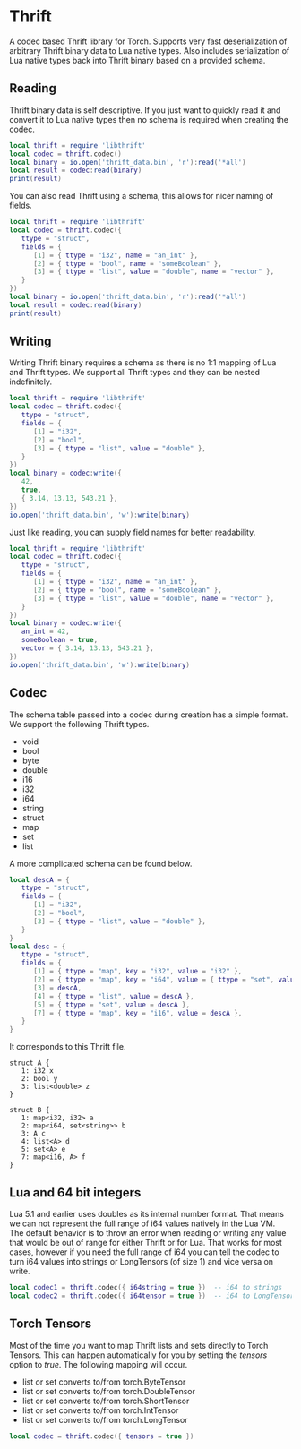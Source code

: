 Thrift
======

A codec based Thrift library for Torch. Supports very fast deserialization of
arbitrary Thrift binary data to Lua native types. Also includes serialization
of Lua native types back into Thrift binary based on a provided schema.

Reading
-------

Thrift binary data is self descriptive. If you just want to quickly
read it and convert it to Lua native types then no schema is required
when creating the codec.

```lua
local thrift = require 'libthrift'
local codec = thrift.codec()
local binary = io.open('thrift_data.bin', 'r'):read('*all')
local result = codec:read(binary)
print(result)
```

You can also read Thrift using a schema, this allows for nicer
naming of fields.

```lua
local thrift = require 'libthrift'
local codec = thrift.codec({
   ttype = "struct",
   fields = {
      [1] = { ttype = "i32", name = "an_int" },
      [2] = { ttype = "bool", name = "someBoolean" },
      [3] = { ttype = "list", value = "double", name = "vector" },
   }
})
local binary = io.open('thrift_data.bin', 'r'):read('*all')
local result = codec:read(binary)
print(result)
```

Writing
-------

Writing Thrift binary requires a schema as there is no 1:1 mapping
of Lua and Thrift types. We support all Thrift types and they can
be nested indefinitely.

```lua
local thrift = require 'libthrift'
local codec = thrift.codec({
   ttype = "struct",
   fields = {
      [1] = "i32",
      [2] = "bool",
      [3] = { ttype = "list", value = "double" },
   }
})
local binary = codec:write({
   42,
   true,
   { 3.14, 13.13, 543.21 },
})
io.open('thrift_data.bin', 'w'):write(binary)
```

Just like reading, you can supply field names for
better readability.

```lua
local thrift = require 'libthrift'
local codec = thrift.codec({
   ttype = "struct",
   fields = {
      [1] = { ttype = "i32", name = "an_int" },
      [2] = { ttype = "bool", name = "someBoolean" },
      [3] = { ttype = "list", value = "double", name = "vector" },
   }
})
local binary = codec:write({
   an_int = 42,
   someBoolean = true,
   vector = { 3.14, 13.13, 543.21 },
})
io.open('thrift_data.bin', 'w'):write(binary)
```

Codec
-----

The schema table passed into a codec during creation has a simple
format. We support the following Thrift types.

   - void
   - bool
   - byte
   - double
   - i16
   - i32
   - i64
   - string
   - struct
   - map
   - set
   - list

A more complicated schema can be found below.

```lua
local descA = {
   ttype = "struct",
   fields = {
      [1] = "i32",
      [2] = "bool",
      [3] = { ttype = "list", value = "double" },
   }
}
local desc = {
   ttype = "struct",
   fields = {
      [1] = { ttype = "map", key = "i32", value = "i32" },
      [2] = { ttype = "map", key = "i64", value = { ttype = "set", value = "string" } },
      [3] = descA,
      [4] = { ttype = "list", value = descA },
      [5] = { ttype = "set", value = descA },
      [7] = { ttype = "map", key = "i16", value = descA },
   }
}
```

It corresponds to this Thrift file.

```thrift
struct A {
   1: i32 x
   2: bool y
   3: list<double> z
}

struct B {
   1: map<i32, i32> a
   2: map<i64, set<string>> b
   3: A c
   4: list<A> d
   5: set<A> e
   7: map<i16, A> f
}
```

Lua and 64 bit integers
-----------------------

Lua 5.1 and earlier uses doubles as its internal number format.
That means we can not represent the full range of i64 values
natively in the Lua VM. The default behavior is to throw an error
when reading or writing any value that would be out of range
for either Thrift or for Lua. That works for most cases,
however if you need the full range of i64 you can tell the
codec to turn i64 values into strings or LongTensors (of size 1)
and vice versa on write.

```lua
local codec1 = thrift.codec({ i64string = true })  -- i64 to strings
local codec2 = thrift.codec({ i64tensor = true })  -- i64 to LongTensors
```

Torch Tensors
-------------

Most of the time you want to map Thrift lists and sets directly
to Torch Tensors. This can happen automatically for you by setting
the *tensors* option to *true*. The following mapping will occur.

   * list<byte> or set<byte> converts to/from torch.ByteTensor
   * list<double> or set<double> converts to/from torch.DoubleTensor
   * list<i16> or set<i16> converts to/from torch.ShortTensor
   * list<i32> or set<i32> converts to/from torch.IntTensor
   * list<i64> or set<i64> converts to/from torch.LongTensor

```lua
local codec = thrift.codec({ tensors = true })
```
